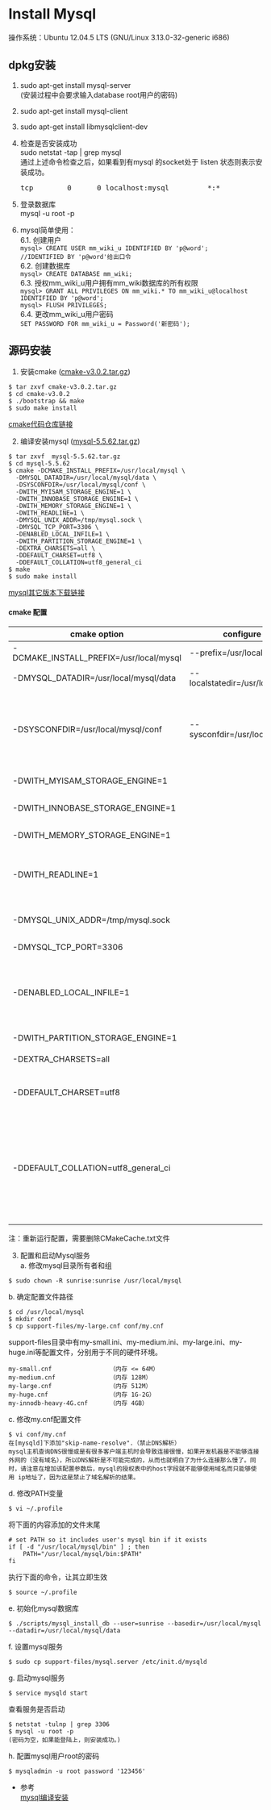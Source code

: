 <h1>Install Mysql</h1>
操作系统：Ubuntu 12.04.5 LTS (GNU/Linux 3.13.0-32-generic i686)

## dpkg安装
1. sudo apt-get install mysql-server  
(安装过程中会要求输入database root用户的密码)

2. sudo apt-get install mysql-client

3. sudo apt-get install libmysqlclient-dev

4. 检查是否安装成功  
    sudo netstat -tap | grep mysql  
    通过上述命令检查之后，如果看到有mysql 的socket处于 listen 状态则表示安装成功。
    <pre>tcp        0      0 localhost:mysql         *:*                     LISTEN      25476/mysqld</pre>

5. 登录数据库  
mysql -u root -p

6. mysql简单使用：  
    6.1. 创建用户  
        ```mysql> CREATE USER mm_wiki_u IDENTIFIED BY 'p@word';    //IDENTIFIED BY 'p@word'给出口令```  
    6.2. 创建数据库  
        ```mysql> CREATE DATABASE mm_wiki;```  
    6.3. 授权mm_wiki_u用户拥有mm_wiki数据库的所有权限  
        ```mysql> GRANT ALL PRIVILEGES ON mm_wiki.* TO mm_wiki_u@localhost IDENTIFIED BY 'p@word';```  
        ```mysql> FLUSH PRIVILEGES;```  
    6.4. 更改mm_wiki_u用户密码  
        ```SET PASSWORD FOR mm_wiki_u = Password('新密码');```

## 源码安装
1. 安装cmake  ([cmake-v3.0.2.tar.gz](https://pan.baidu.com/s/1rGlDObdLOyVCTR5dsUi3pg]))  
  ```
  $ tar zxvf cmake-v3.0.2.tar.gz 
  $ cd cmake-v3.0.2
  $ ./bootstrap && make 
  $ sudo make install
  ```
  [cmake代码仓库链接](git@gitlab.kitware.com:cmake/cmake.git)  
  
2. 编译安装mysql ([mysql-5.5.62.tar.gz](https://pan.baidu.com/s/1dw31xIqEym0_3SfaiZinUg))  
  ```
  $ tar zxvf  mysql-5.5.62.tar.gz
  $ cd mysql-5.5.62 
  $ cmake -DCMAKE_INSTALL_PREFIX=/usr/local/mysql \
    -DMYSQL_DATADIR=/usr/local/mysql/data \
    -DSYSCONFDIR=/usr/local/mysql/conf \
    -DWITH_MYISAM_STORAGE_ENGINE=1 \
    -DWITH_INNOBASE_STORAGE_ENGINE=1 \
    -DWITH_MEMORY_STORAGE_ENGINE=1 \
    -DWITH_READLINE=1 \
    -DMYSQL_UNIX_ADDR=/tmp/mysql.sock \
    -DMYSQL_TCP_PORT=3306 \
    -DENABLED_LOCAL_INFILE=1 \
    -DWITH_PARTITION_STORAGE_ENGINE=1 \
    -DEXTRA_CHARSETS=all \
    -DDEFAULT_CHARSET=utf8 \
    -DDEFAULT_COLLATION=utf8_general_ci 
  $ make
  $ sudo make install
  ```
  [mysql其它版本下载链接](https://downloads.mysql.com/archives/community/)  
  #### cmake 配置  
  cmake option | configure option | Parameter option  
  | ---- | ---- | ---- |   
  | -DCMAKE_INSTALL_PREFIX=/usr/local/mysql | --prefix=/usr/local/mysql | 设置mysql安装目录 |  
  | -DMYSQL_DATADIR=/usr/local/mysql/data | --localstatedir=/usr/local/mysql/data |   设置mysql数据库文件目录 |  
  | -DSYSCONFDIR=/usr/local/mysql/conf | --sysconfdir=/usr/local/mysql/conf |   设置MySQL参数文件的默认路径，这一选项可以在MySQL服务启动时通过defaults-file参数进行设置 |  
  | -DWITH_MYISAM_STORAGE_ENGINE=1 |  | 安装 MyISAM存储引擎 |  
  | -DWITH_INNOBASE_STORAGE_ENGINE=1 || 安装 InnoDB存储引擎 |  
  | -DWITH_MEMORY_STORAGE_ENGINE=1 || 安装 Memory存储引擎 |  
  | -DWITH_READLINE=1 || 设置输入输出的处理方式(5.1及之前版本，5.6.5及以上版本不需要处理)|  
  | -DMYSQL_UNIX_ADDR=/tmp/mysql.sock || 设置监听套接字路径，这必须是一个绝对路径名。 |  
  | -DMYSQL_TCP_PORT=3306 || 设置监听端口 |  
  | -DENABLED_LOCAL_INFILE=1 || 是否允许从客户端本地加载数据到MySQL服务端，专用于load data infile语句，默认是不允许的 |  
  | -DWITH_PARTITION_STORAGE_ENGINE=1 || 安装分区存储引擎 |  
  | -DEXTRA_CHARSETS=all || 安装所有扩展字符集 |  
  | -DDEFAULT_CHARSET=utf8 || 设置MySQL服务的默认字符集（缺省是latin1） |  
  | -DDEFAULT_COLLATION=utf8_general_ci || 设置MySQL服务的默认校对规则，本参数的默认值为latinl_swedish_ci，这一选项在MySQL服务启动时也可以通过collation_server参数进行设置 | 
  注：重新运行配置，需要删除CMakeCache.txt文件

3. 配置和启动Mysql服务  
  a. 修改mysql目录所有者和组
  ```
  $ sudo chown -R sunrise:sunrise /usr/local/mysql
  ```
  b. 确定配置文件路径  
  ```
  $ cd /usr/local/mysql
  $ mkdir conf
  $ cp support-files/my-large.cnf conf/my.cnf
  ```
  support-files目录中有my-small.ini、my-medium.ini、my-large.ini、my-huge.ini等配置文件，分别用于不同的硬件环境。
  ```
  my-small.cnf                （内存 <= 64M）
  my-medium.cnf               （内存 128M）
  my-large.cnf                （内存 512M）
  my-huge.cnf                 （内存 1G-2G）
  my-innodb-heavy-4G.cnf      （内存 4GB）
  ```
  c. 修改my.cnf配置文件
  ```
  $ vi conf/my.cnf
  在[mysqld]下添加"skip-name-resolve".（禁止DNS解析）  
  mysql主机查询DNS很慢或是有很多客户端主机时会导致连接很慢，如果开发机器是不能够连接外网的（没有域名），所以DNS解析是不可能完成的，从而也就明白了为什么连接那么慢了。同时，请注意在增加该配置参数后，mysql的授权表中的host字段就不能够使用域名而只能够使用 ip地址了，因为这是禁止了域名解析的结果。 
  ``` 
  d. 修改PATH变量
  ```
  $ vi ~/.profile
  ```
  将下面的内容添加的文件末尾
  ```
  # set PATH so it includes user's mysql bin if it exists
  if [ -d "/usr/local/mysql/bin" ] ; then
      PATH="/usr/local/mysql/bin:$PATH"
  fi
  ```
  执行下面的命令，让其立即生效
  ```
  $ source ~/.profile
  ```
  e. 初始化mysql数据库
  ```
  $ ./scripts/mysql_install_db --user=sunrise --basedir=/usr/local/mysql --datadir=/usr/local/mysql/data
  ```
  f. 设置mysql服务
  ```
  $ sudo cp support-files/mysql.server /etc/init.d/mysqld
  ```
  g. 启动mysql服务
  ```
  $ service mysqld start
  ```
  查看服务是否启动
  ```
  $ netstat -tulnp | grep 3306 
  $ mysql -u root -p   
  (密码为空，如果能登陆上，则安装成功。)
  ```
  h. 配置mysql用户root的密码
  ```
  $ mysqladmin -u root password '123456'
  ```
  
* 参考  
[mysql编译安装](https://www.cnblogs.com/sqbk/p/5922921.html)







